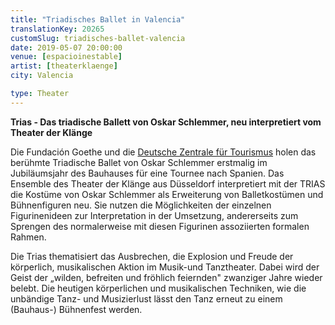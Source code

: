 ```yaml
---
title: "Triadisches Ballet in Valencia"
translationKey: 20265
customSlug: triadisches-ballet-valencia
date: 2019-05-07 20:00:00
venue: [espacioinestable]
artist: [theaterklaenge]
city: Valencia

type: Theater
---
```


<strong>Trias - Das triadische Ballett von Oskar Schlemmer, neu interpretiert vom Theater der Klänge</strong>

Die Fundación Goethe und die <a href="https://www.germany.travel/de/index.html" rel="noopener noreferrer" target="_blank">Deutsche Zentrale für Tourismus</a> holen das berühmte Triadische Ballet von Oskar Schlemmer erstmalig im Jubiläumsjahr des Bauhauses für eine Tournee nach Spanien. Das Ensemble des Theater der Klänge aus Düsseldorf interpretiert mit der TRIAS die Kostüme von Oskar Schlemmer als Erweiterung von Balletkostümen und Bühnenfiguren neu. Sie nutzen die Möglichkeiten der einzelnen Figurinenideen zur Interpretation in der Umsetzung, andererseits zum Sprengen des normalerweise mit diesen Figurinen assoziierten formalen Rahmen.

Die Trias thematisiert das Ausbrechen, die Explosion und Freude der körperlich, musikalischen Aktion im Musik-und Tanztheater. Dabei wird der Geist der „wilden, befreiten und fröhlich feiernden" zwanziger Jahre wieder belebt. Die heutigen körperlichen und musikalischen Techniken, wie die unbändige Tanz- und Musizierlust lässt den Tanz erneut zu einem (Bauhaus-) Bühnenfest werden.

